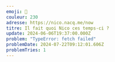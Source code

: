 ```yaml
---
emoji: 🥴
couleur: 230
adresse: https://nico.nacq.me/now
titre: Il fait quoi Nico ces temps-ci ?
update: 2024-06-06T19:37:00.000Z
problem: "TypeError: fetch failed"
problemDate: 2024-07-22T09:12:01.606Z
problemTries: 1
---
```

